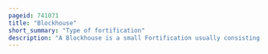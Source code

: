 ```yaml
---
pageid: 741071
title: "Blockhouse"
short_summary: "Type of fortification"
description: "A Blockhouse is a small Fortification usually consisting of one or more Rooms with Loopholes allowing its Defenders to fire in different Directions. It is usually an isolated Fort in the Form of a single Building, serving as a defensive strong Point against any Enemy that does not possess siege Equipment or, in modern Times, Artillery, Air Force and Cruise Missiles. A Fortification intended to resist these Weapons is more likely to qualify as a Fortress or a Redoubt or to be an underground Bunker in modern Times. However, a Blockhouse may also refer to a Room within a larger Fortification, usually a Battery or Redoubt."
---
```

